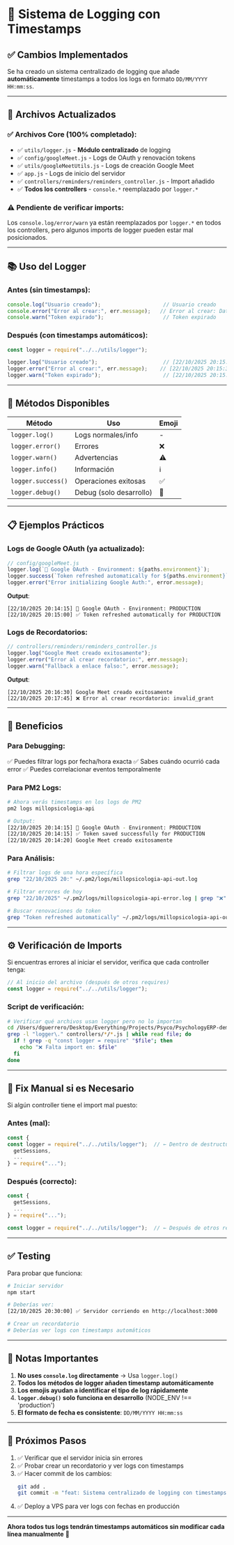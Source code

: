 # 📝 Sistema de Logging con Timestamps

## ✅ Cambios Implementados

Se ha creado un sistema centralizado de logging que añade **automáticamente** timestamps a todos los logs en formato `DD/MM/YYYY HH:mm:ss`.

---

## 🔧 Archivos Actualizados

### ✅ **Archivos Core (100% completado)**:
- ✅ `utils/logger.js` - **Módulo centralizado** de logging
- ✅ `config/googleMeet.js` - Logs de OAuth y renovación tokens
- ✅ `utils/googleMeetUtils.js` - Logs de creación Google Meet
- ✅ `app.js` - Logs de inicio del servidor
- ✅ `controllers/reminders/reminders_controller.js` - Import añadido
- ✅ **Todos los controllers** - `console.*` reemplazado por `logger.*`

### ⚠️ **Pendiente de verificar imports**:
Los `console.log/error/warn` ya están reemplazados por `logger.*` en todos los controllers, pero algunos imports de logger pueden estar mal posicionados.

---

## 📚 Uso del Logger

### **Antes** (sin timestamps):
```javascript
console.log("Usuario creado");                    // Usuario creado
console.error("Error al crear:", err.message);   // Error al crear: Database error
console.warn("Token expirado");                   // Token expirado
```

### **Después** (con timestamps automáticos):
```javascript
const logger = require("../../utils/logger");

logger.log("Usuario creado");                     // [22/10/2025 20:15:30] Usuario creado
logger.error("Error al crear:", err.message);    // [22/10/2025 20:15:30] ❌ Error al crear: Database error
logger.warn("Token expirado");                    // [22/10/2025 20:15:30] ⚠️  Token expirado
```

---

## 🎯 Métodos Disponibles

| Método | Uso | Emoji |
|--------|-----|-------|
| `logger.log()` | Logs normales/info | - |
| `logger.error()` | Errores | ❌ |
| `logger.warn()` | Advertencias | ⚠️ |
| `logger.info()` | Información | ℹ️ |
| `logger.success()` | Operaciones exitosas | ✅ |
| `logger.debug()` | Debug (solo desarrollo) | 🐛 |

---

## 📋 Ejemplos Prácticos

### **Logs de Google OAuth** (ya actualizado):
```javascript
// config/googleMeet.js
logger.log(`🔐 Google OAuth - Environment: ${paths.environment}`);
logger.success(`Token refreshed automatically for ${paths.environment}`);
logger.error("Error initializing Google Auth:", error.message);
```

**Output**:
```
[22/10/2025 20:14:15] 🔐 Google OAuth - Environment: PRODUCTION
[22/10/2025 20:15:00] ✅ Token refreshed automatically for PRODUCTION
```

### **Logs de Recordatorios**:
```javascript
// controllers/reminders/reminders_controller.js
logger.log("Google Meet creado exitosamente");
logger.error("Error al crear recordatorio:", err.message);
logger.warn("Fallback a enlace falso:", error.message);
```

**Output**:
```
[22/10/2025 20:16:30] Google Meet creado exitosamente
[22/10/2025 20:17:45] ❌ Error al crear recordatorio: invalid_grant
```

---

## 🚀 Beneficios

### **Para Debugging**:
✅ Puedes filtrar logs por fecha/hora exacta
✅ Sabes cuándo ocurrió cada error
✅ Puedes correlacionar eventos temporalmente

### **Para PM2 Logs**:
```bash
# Ahora verás timestamps en los logs de PM2
pm2 logs millopsicologia-api

# Output:
[22/10/2025 20:14:15] 🔐 Google OAuth - Environment: PRODUCTION
[22/10/2025 20:14:15] ✅ Token saved successfully for PRODUCTION
[22/10/2025 20:14:20] Google Meet creado exitosamente
```

### **Para Análisis**:
```bash
# Filtrar logs de una hora específica
grep "22/10/2025 20:" ~/.pm2/logs/millopsicologia-api-out.log

# Filtrar errores de hoy
grep "22/10/2025" ~/.pm2/logs/millopsicologia-api-error.log | grep "❌"

# Buscar renovaciones de token
grep "Token refreshed automatically" ~/.pm2/logs/millopsicologia-api-out.log
```

---

## ⚙️ Verificación de Imports

Si encuentras errores al iniciar el servidor, verifica que cada controller tenga:

```javascript
// Al inicio del archivo (después de otros requires)
const logger = require("../../utils/logger");
```

### **Script de verificación**:
```bash
# Verificar qué archivos usan logger pero no lo importan
cd /Users/dguerrero/Desktop/Everything/Projects/Psyco/PsychologyERP-demo/back
grep -l "logger\." controllers/*/*.js | while read file; do
  if ! grep -q "const logger = require" "$file"; then
    echo "❌ Falta import en: $file"
  fi
done
```

---

## 🔧 Fix Manual si es Necesario

Si algún controller tiene el import mal puesto:

### **Antes** (mal):
```javascript
const {
const logger = require("../../utils/logger");  // ← Dentro de destructuring ❌
  getSessions,
  ...
} = require("...");
```

### **Después** (correcto):
```javascript
const {
  getSessions,
  ...
} = require("...");

const logger = require("../../utils/logger");  // ← Después de otros requires ✅
```

---

## ✅ Testing

Para probar que funciona:

```bash
# Iniciar servidor
npm start

# Deberías ver:
[22/10/2025 20:30:00] ✅ Servidor corriendo en http://localhost:3000

# Crear un recordatorio
# Deberías ver logs con timestamps automáticos
```

---

## 📌 Notas Importantes

1. **No uses `console.log` directamente** → Usa `logger.log()`
2. **Todos los métodos de logger añaden timestamp automáticamente**
3. **Los emojis ayudan a identificar el tipo de log rápidamente**
4. **`logger.debug()` solo funciona en desarrollo** (NODE_ENV !== 'production')
5. **El formato de fecha es consistente**: `DD/MM/YYYY HH:mm:ss`

---

## 🎯 Próximos Pasos

1. ✅ Verificar que el servidor inicia sin errores
2. ✅ Probar crear un recordatorio y ver logs con timestamps
3. ✅ Hacer commit de los cambios:
   ```bash
   git add .
   git commit -m "feat: Sistema centralizado de logging con timestamps automáticos"
   ```
4. ✅ Deploy a VPS para ver logs con fechas en producción

---

**Ahora todos tus logs tendrán timestamps automáticos sin modificar cada línea manualmente** 🎉
